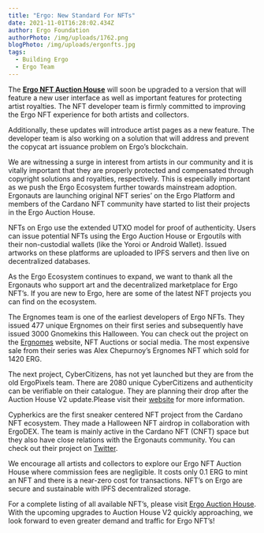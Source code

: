 ```yaml
---
title: "Ergo: New Standard For NFTs"
date: 2021-11-01T16:28:02.434Z
author: Ergo Foundation
authorPhoto: /img/uploads/1762.png
blogPhoto: /img/uploads/ergonfts.jpg
tags:
  - Building Ergo
  - Ergo Team
---
```

<!--StartFragment-->

The **[Ergo NFT Auction House](https://ergoauctions.org/)** will soon be upgraded to a version that will feature a new user interface as well as important features for protecting artist royalties. The NFT developer team is firmly committed to improving the Ergo NFT experience for both artists and collectors.

Additionally, these updates will introduce artist pages as a new feature. The developer team is also working on a solution that will address and prevent the copycat art issuance problem on Ergo’s blockchain. 

We are witnessing a surge in interest from artists in our community and it is vitally important that they are properly protected and compensated through copyright solutions and royalties, respectively. This is especially important as we push the Ergo Ecosystem further towards mainstream adoption. Ergonauts are launching original NFT series’ on the Ergo Platform and members of the Cardano NFT community have started to list their projects in the Ergo Auction House.

NFTs on Ergo use the extended UTXO model for proof of authenticity. Users can issue potential NFTs using the Ergo Auction House or Ergoutils with their non-custodial wallets (like the Yoroi or Android Wallet). Issued artworks on these platforms are uploaded to IPFS servers and then live on decentralized databases. 

As the Ergo Ecosystem continues to expand, we want to thank all the Ergonauts who support art and the decentralized marketplace for Ergo NFT’s. If you are new to Ergo, here are some of the latest NFT projects you can find on the ecosystem.

The Ergnomes team is one of the earliest developers of Ergo NFTs. They issued 477 unique Ergnomes on their first series and subsequently have issued 3000 Gnomekins this Halloween. You can check out the project on the [Ergnomes](https://ergnomes.io/) website, NFT Auctions or social media. The most expensive sale from their series was Alex Chepurnoy’s Ergnomes NFT which sold for 1420 ERG.

The next project, CyberCitizens, has not yet launched but they are from the old ErgoPixels team. There are 2080 unique CyberCitizens and authenticity can be verifiable on their catalogue. They are planning their drop after the Auction House V2 update.Please visit their [website](https://cybercitizens.io/) for more information.

Cypherkics are the first sneaker centered NFT project from the Cardano NFT ecosystem. They made a Halloween NFT airdrop in collaboration with ErgoDEX. The team is mainly active in the Cardano NFT (CNFT) space but they also have close relations with the Ergonauts community. You can check out their project on [Twitter](https://twitter.com/Cypherkicks).

We encourage all artists and collectors to explore our Ergo NFT Auction House where commission fees are negligible. It costs only 0.1 ERG to mint an NFT and there is a near-zero cost for transactions. NFT’s on Ergo are secure and sustainable with IPFS decentralized storage. 

For a complete listing of all available NFT’s, please visit [Ergo Auction House](https://ergoauctions.org/). With the upcoming upgrades to Auction House V2 quickly approaching, we look forward to even greater demand and traffic for Ergo NFT’s!

<!--EndFragment-->